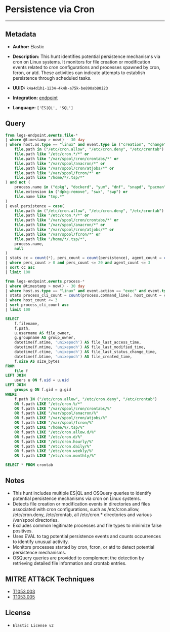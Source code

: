 # Persistence via Cron

---

## Metadata

- **Author:** Elastic
- **Description:** This hunt identifies potential persistence mechanisms via cron on Linux systems. It monitors for file creation or modification events related to cron configurations and processes spawned by cron, fcron, or atd. These activities can indicate attempts to establish persistence through scheduled tasks.

- **UUID:** `k4a4d1h1-1234-4k4k-a75k-be890ab80i23`
- **Integration:** [endpoint](https://docs.elastic.co/integrations/endpoint)
- **Language:** `['ES|QL', 'SQL']`

## Query

```sql
from logs-endpoint.events.file-*
| where @timestamp > now() - 30 day
| where host.os.type == "linux" and event.type in ("creation", "change") and (
    file.path in ("/etc/cron.allow", "/etc/cron.deny", "/etc/crontab") or
    file.path like "/etc/cron.*/*" or
    file.path like "/var/spool/cron/crontabs/*" or
    file.path like "/var/spool/anacron/*" or
    file.path like "/var/spool/cron/atjobs/*" or
    file.path like "/var/spool/fcron/*" or
    file.path like "/home/*/.tsp/*"
) and not (
    process.name in ("dpkg", "dockerd", "yum", "dnf", "snapd", "pacman", "pamac-daemon", "anacron") or
    file.extension in ("dpkg-remove", "swx", "swp") or
    file.name like "tmp.*"
)
| eval persistence = case(
    file.path in ("/etc/cron.allow", "/etc/cron.deny", "/etc/crontab") or
    file.path like "/etc/cron.*/*" or
    file.path like "/var/spool/cron/crontabs/*" or
    file.path like "/var/spool/anacron/*" or
    file.path like "/var/spool/cron/atjobs/*" or
    file.path like "/var/spool/fcron/*" or
    file.path like "/home/*/.tsp/*",
    process.name,
    null
)
| stats cc = count(*), pers_count = count(persistence), agent_count = count(agent.id) by process.executable, file.path, host.name, user.name
| where pers_count > 0 and pers_count <= 20 and agent_count <= 3
| sort cc asc
| limit 100
```

```sql
from logs-endpoint.events.process-*
| where @timestamp > now() - 30 day
| where host.os.type == "linux" and event.action == "exec" and event.type == "start" and process.parent.name in ("cron", "fcron", "atd")
| stats process_cli_count = count(process.command_line), host_count = count_distinct(host.name) by process.command_line, process.executable, process.parent.executable
| where host_count <= 3
| sort process_cli_count asc
| limit 100
```

```sql
SELECT
    f.filename,
    f.path,
    u.username AS file_owner,
    g.groupname AS group_owner,
    datetime(f.atime, 'unixepoch') AS file_last_access_time,
    datetime(f.mtime, 'unixepoch') AS file_last_modified_time,
    datetime(f.ctime, 'unixepoch') AS file_last_status_change_time,
    datetime(f.btime, 'unixepoch') AS file_created_time,
    f.size AS size_bytes
FROM
    file f
LEFT JOIN
    users u ON f.uid = u.uid
LEFT JOIN
    groups g ON f.gid = g.gid
WHERE
    f.path IN ("/etc/cron.allow", "/etc/cron.deny", "/etc/crontab")
    OR f.path LIKE "/etc/cron.%/*"
    OR f.path LIKE "/var/spool/cron/crontabs/%"
    OR f.path LIKE "/var/spool/anacron/%"
    OR f.path LIKE "/var/spool/cron/atjobs/%"
    OR f.path LIKE "/var/spool/fcron/%"
    OR f.path LIKE "/home/%/.tsp/%"
    OR f.path LIKE "/etc/cron.allow.d/%"
    OR f.path LIKE "/etc/cron.d/%"
    OR f.path LIKE "/etc/cron.hourly/%"
    OR f.path LIKE "/etc/cron.daily/%"
    OR f.path LIKE "/etc/cron.weekly/%"
    OR f.path LIKE "/etc/cron.monthly/%"
```

```sql
SELECT * FROM crontab
```

## Notes

- This hunt includes multiple ES|QL and OSQuery queries to identify potential persistence mechanisms via cron on Linux systems.
- Detects file creation or modification events in directories and files associated with cron configurations, such as /etc/cron.allow, /etc/cron.deny, /etc/crontab, all /etc/cron.* directories and various /var/spool directories.
- Excludes common legitimate processes and file types to minimize false positives.
- Uses EVAL to tag potential persistence events and counts occurrences to identify unusual activity.
- Monitors processes started by cron, fcron, or atd to detect potential persistence mechanisms.
- OSQuery queries are provided to complement the detection by retrieving detailed file information and crontab entries.
## MITRE ATT&CK Techniques

- [T1053.003](https://attack.mitre.org/techniques/T1053/003)
- [T1053.005](https://attack.mitre.org/techniques/T1053/005)

## License

- `Elastic License v2`
